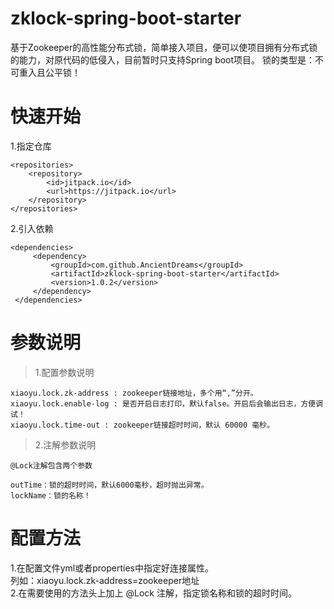 # zklock-spring-boot-starter
基于Zookeeper的高性能分布式锁，简单接入项目，便可以使项目拥有分布式锁的能力，对原代码的低侵入，目前暂时只支持Spring boot项目。
锁的类型是：不可重入且公平锁！
# 快速开始
1.指定仓库

    <repositories>
        <repository>
            <id>jitpack.io</id>
            <url>https://jitpack.io</url>
        </repository>
    </repositories>

2.引入依赖

    <dependencies>
         <dependency>
             <groupId>com.github.AncientDreams</groupId>
             <artifactId>zklock-spring-boot-starter</artifactId>
             <version>1.0.2</version>
         </dependency>
     </dependencies>
     
# 参数说明
> 1.配置参数说明

```properties
xiaoyu.lock.zk-address : zookeeper链接地址，多个用“,”分开。
xiaoyu.lock.enable-log : 是否开启日志打印，默认false。开启后会输出日志，方便调试！
xiaoyu.lock.time-out : zookeeper链接超时时间，默认 60000 毫秒。
```

> 2.注解参数说明
```properties
@Lock注解包含两个参数

outTime：锁的超时时间，默认6000毫秒，超时抛出异常。
lockName：锁的名称！
```

# 配置方法
1.在配置文件yml或者properties中指定好连接属性。<br/>
列如：xiaoyu.lock.zk-address=zookeeper地址<br/>
2.在需要使用的方法头上加上 @Lock 注解，指定锁名称和锁的超时时间。<br/>


